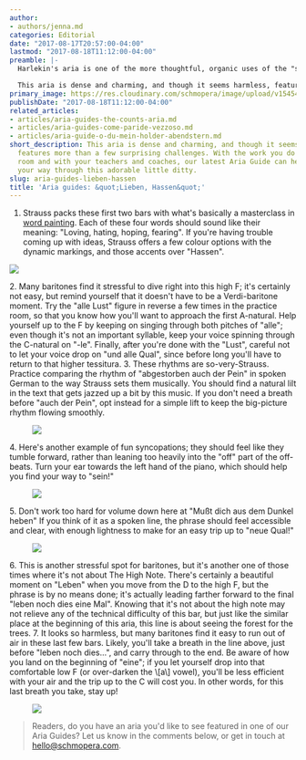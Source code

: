 ```yaml
---
author:
- authors/jenna.md
categories: Editorial
date: "2017-08-17T20:57:00-04:00"
lastmod: "2017-08-18T11:12:00-04:00"
preamble: |-
  Harlekin's aria is one of the more thoughtful, organic uses of the "song within the song" device in opera. In Richard Stauss' *Ariadne auf Naxos*, Harlekin is part of Zerbinetta's comedy troupe; when he and his fellow players are thrown into a serious case of stage improv, he sings a song for the lamenting Ariadne, "Lieben, Hassen, Hoffen, Zagen". It doesn't really cheer her up, but it certainly earns a chorus of satisfied sighs from his real-life audience.

  This aria is dense and charming, and though it seems harmless, features more than a few surprising challenges. With the work you do in the practice room and with your teachers and coaches, our latest Aria Guide can help you navigate your way through this adorable little ditty.
primary_image: https://res.cloudinary.com/schmopera/image/upload/v1545409169/media/webhook-uploads/1503019393272/2017-08-18---Harlekin.jpg.jpg
publishDate: "2017-08-18T11:12:00-04:00"
related_articles:
- articles/aria-guides-the-counts-aria.md
- articles/aria-guides-come-paride-vezzoso.md
- articles/aria-guide-o-du-mein-holder-abendstern.md
short_description: This aria is dense and charming, and though it seems harmless,
  features more than a few surprising challenges. With the work you do in the practice
  room and with your teachers and coaches, our latest Aria Guide can help you navigate
  your way through this adorable little ditty.
slug: aria-guides-lieben-hassen
title: 'Aria guides: &quot;Lieben, Hassen&quot;'
---
```

1. Strauss packs these first two bars with what's basically a masterclass in [word painting](https://en.wikipedia.org/wiki/Word_painting). Each of these four words should sound like their meaning: "Loving, hating, hoping, fearing". If you're having trouble coming up with ideas, Strauss offers a few colour options with the dynamic markings, and those accents over "Hassen". <figure data-type="image">

![](https://res.cloudinary.com/schmopera/image/upload/v1545409169/media/webhook-uploads/1503017778481/Aria-Guide---Harlekin---annotated-1.jpg.jpg)
   </figure>
2. Many baritones find it stressful to dive right into this high F; it's certainly not easy, but remind yourself that it doesn't have to be a Verdi-baritone moment. Try the "alle Lust" figure in reverse a few times in the practice room, so that you know how you'll want to approach the first A-natural. Help yourself up to the F by keeping on singing through both pitches of "alle"; even though it's not an important syllable, keep your voice spinning through the C-natural on "-le". Finally, after you're done with the "Lust", careful not to let your voice drop on "und alle Qual", since before long you'll have to return to that higher tessitura.
3. These rhythms are so-very-Strauss. Practice comparing the rhythm of "abgestorben auch der Pein" in spoken German to the way Strauss sets them musically. You should find a natural lilt in the text that gets jazzed up a bit by this music. If you don't need a breath before "auch der Pein", opt instead for a simple lift to keep the big-picture rhythm flowing smoothly.<figure data-type="image">

![](https://res.cloudinary.com/schmopera/image/upload/v1545409169/media/webhook-uploads/1503017791595/Aria-Guide---Harlekin---annotated-2.jpg.jpg)
   </figure>
4. Here's another example of fun syncopations; they should feel like they tumble forward, rather than leaning too heavily into the "off" part of the off-beats. Turn your ear towards the left hand of the piano, which should help you find your way to "sein!"<figure data-type="image">

![](https://res.cloudinary.com/schmopera/image/upload/v1545409169/media/webhook-uploads/1503017799395/Aria-Guide---Harlekin---annotated-3.jpg.jpg)
   </figure>
5. Don't work too hard for volume down here at "Mußt dich aus dem Dunkel heben" If you think of it as a spoken line, the phrase should feel accessible and clear, with enough lightness to make for an easy trip up to "neue Qual!"<figure data-type="image">

![](https://res.cloudinary.com/schmopera/image/upload/v1545409169/media/webhook-uploads/1503017808658/Aria-Guide---Harlekin---annotated-4.jpg.jpg)
   </figure>
6. This is another stressful spot for baritones, but it's another one of those times where it's not about The High Note. There's certainly a beautiful moment on "Leben" when you move from the D to the high F, but the phrase is by no means done; it's actually leading farther forward to the final "leben noch dies eine Mal". Knowing that it's not about the high note may not relieve any of the technical difficulty of this bar, but just like the similar place at the beginning of this aria, this line is about seeing the forest for the trees.
7. It looks so harmless, but many baritones find it easy to run out of air in these last few bars. Likely, you'll take a breath in the line above, just before "leben noch dies...", and carry through to the end. Be aware of how you land on the beginning of "eine"; if you let yourself drop into that comfortable low F (or over-darken the \[a\] vowel), you'll be less efficient with your air and the trip up to the C will cost you. In other words, for this last breath you take, stay up!

<figure data-type="image">

![](https://res.cloudinary.com/schmopera/image/upload/v1545409169/media/webhook-uploads/1503017818974/Aria-Guide---Harlekin---annotated---5.jpg.jpg)
</figure>

> Readers, do you have an aria you'd like to see featured in one of our Aria Guides? Let us know in the comments below, or get in touch at [hello@schmopera.com](mailto:hello@schmopera.com).